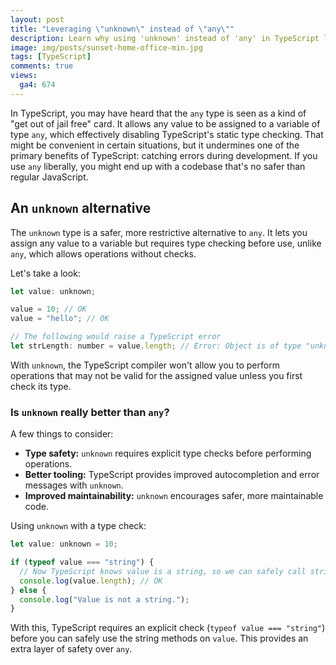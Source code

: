 ```yaml
---
layout: post
title: "Leveraging \"unknown\" instead of \"any\""
description: Learn why using 'unknown' instead of 'any' in TypeScript leads to safer, more maintainable code. Discover best practices, benefits, and examples for improved type safety and error handling in TypeScript.
image: img/posts/sunset-home-office-min.jpg
tags: [TypeScript]
comments: true
views:
  ga4: 674
---
```


In TypeScript, you may have heard that the `any` type is seen as a kind of "get out of jail free" card. It allows any value to be assigned to a variable of type `any`, which effectively disabling TypeScript's static type checking. That might be convenient in certain situations, but it undermines one of the primary benefits of TypeScript: catching errors during development. If you use `any` liberally, you might end up with a codebase that's no safer than regular JavaScript.

## An `unknown` alternative

The `unknown` type is a safer, more restrictive alternative to `any`. It lets you assign any value to a variable but requires type checking before use, unlike `any`, which allows operations without checks.

Let's take a look:

```js
let value: unknown;

value = 10; // OK
value = "hello"; // OK

// The following would raise a TypeScript error
let strLength: number = value.length; // Error: Object is of type "unknown"
```

With `unknown`, the TypeScript compiler won't allow you to perform operations that may not be valid for the assigned value unless you first check its type.

### Is `unknown` really better than `any`?

A few things to consider:

-	**Type safety:** `unknown` requires explicit type checks before performing operations.
-	**Better tooling:** TypeScript provides improved autocompletion and error messages with `unknown`.
-	**Improved maintainability:** `unknown` encourages safer, more maintainable code.

Using `unknown` with a type check:

```js
let value: unknown = 10;

if (typeof value === "string") {
  // Now TypeScript knows value is a string, so we can safely call string methods
  console.log(value.length); // OK
} else {
  console.log("Value is not a string.");
}
```

With this, TypeScript requires an explicit check (`typeof value === "string"`) before you can safely use the string methods on `value`. This provides an extra layer of safety over `any`.
